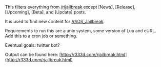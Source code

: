 This filters everything from [/r/jailbreak](http://reddit.com/r/jailbreak) except [News], [Release], [Upcoming], [Beta], and [Update] posts.

It is used to find new content for [/r/iOS_Jailbreak](http://reddit.com/r/iOS_Jailbreak).

Requirements to run this are a unix system, some version of Lua and cURL. Add this to a cron job or something.

Eventual goals: twitter bot?

Output can be found here: [http://r333d.com/rjailbreak.html](http://r333d.com/rjailbreak.html)
